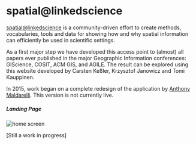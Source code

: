 # spatial@linkedscience
[spatial@linkedscience](http://linkedscience.org/spatial/) is a community-driven effort to create methods, vocabularies, tools and data for showing how and why spatial information can efficiently be used in scientific settings.

As a first major step we have developed this access point to (almost) all papers ever published in the major Geographic Information conferences: GIScience, COSIT, ACM GIS, and AGILE. The result can be explored using this website developed by Carsten Keßler, Krzysztof Janowicz and Tomi Kauppinen.

In 2015, work began on a complete redesign of the application by [Anthony Maldarelli](https://github.com/amaldare93). This version is not currently live.


##### Landing Page
![home screen](http://puu.sh/mIII7/eddf054adf.png)


[Still a work in progress]
